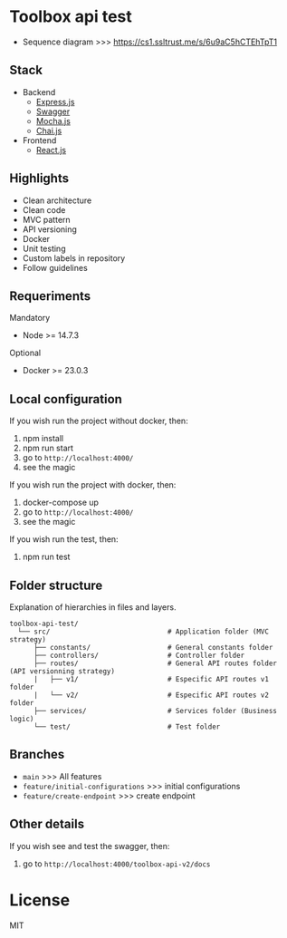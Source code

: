 # Toolbox api test

- Sequence diagram >>> https://cs1.ssltrust.me/s/6u9aC5hCTEhTpT1

## Stack

- Backend
  - [Express.js](https://expressjs.com/)
  - [Swagger](https://swagger.io/)
  - [Mocha.js](https://mochajs.org/)
  - [Chai.js](https://www.chaijs.com/)
- Frontend
  - [React.js](https://reactjs.org/)

## Highlights

- Clean architecture
- Clean code
- MVC pattern
- API versioning
- Docker
- Unit testing
- Custom labels in repository
- Follow guidelines

## Requeriments
Mandatory

- Node >= 14.7.3

Optional

- Docker >= 23.0.3

## Local configuration
If you wish run the project without docker, then:

1. npm install
2. npm run start
3. go to `http://localhost:4000/`
4. see the magic

If you wish run the project with docker, then:

1. docker-compose up
2. go to `http://localhost:4000/`
3. see the magic

If you wish run the test, then:

1. npm run test

## Folder structure
Explanation of hierarchies in files and layers.

    toolbox-api-test/
      └── src/                             # Application folder (MVC strategy)
          ├── constants/                   # General constants folder
          ├── controllers/                 # Controller folder
          ├── routes/                      # General API routes folder (API versionning strategy)
          |   ├── v1/                      # Especific API routes v1 folder
          |   └── v2/                      # Especific API routes v2 folder
          ├── services/                    # Services folder (Business logic)
          └── test/                        # Test folder

## Branches

- `main` >>> All features
- `feature/initial-configurations` >>> initial configurations
- `feature/create-endpoint` >>> create endpoint

## Other details

If you wish see and test the swagger, then:

1. go to `http://localhost:4000/toolbox-api-v2/docs`

# License

MIT
